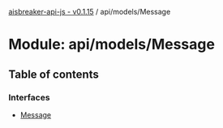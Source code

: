 [aisbreaker-api-js - v0.1.15](../README.md) / api/models/Message

# Module: api/models/Message

## Table of contents

### Interfaces

- [Message](../interfaces/api_models_Message.Message.md)
